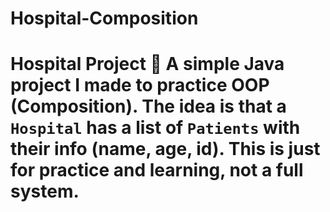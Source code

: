 # Hospital-Composition
# Hospital Project 🏥  A simple Java project I made to practice **OOP (Composition)**.   The idea is that a `Hospital` has a list of `Patients` with their info (name, age, id).   This is just for practice and learning, not a full system.
